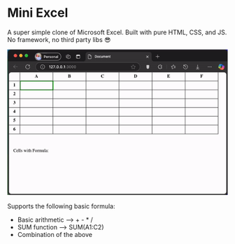 # Mini Excel

A super simple clone of Microsoft Excel. Built with pure HTML, CSS, and JS. No framework, no third party libs 😎

![Preview](docs/preview.gif)

Supports the following basic formula:
- Basic arithmetic --> + - * /
- SUM function --> SUM(A1:C2)
- Combination of the above
